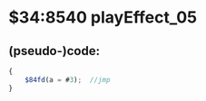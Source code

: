 ﻿
# $34:8540 playEffect_05

<summary></summary>

## (pseudo-)code:
```js
{
	$84fd(a = #3);	//jmp
}
```



